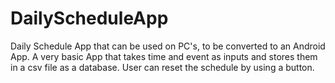 # DailyScheduleApp
Daily Schedule App that can be used on PC's, to be converted to an Android App. A very basic App that takes time and event as inputs and stores them in a csv file as a database. User can reset the schedule by using a button.
